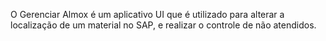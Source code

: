 O Gerenciar Almox é um aplicativo UI que é utilizado para alterar a localização de um material no SAP, e realizar o controle de não atendidos.
